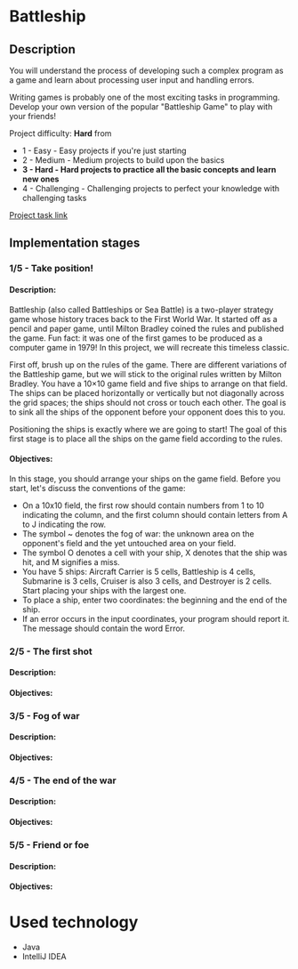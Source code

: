 # Battleship

## Description

You will understand the process of developing such a complex program as a game and learn about processing user input and handling errors.

Writing games is probably one of the most exciting tasks in programming. Develop your own version of the popular "Battleship Game" to play with your friends!

Project difficulty: **Hard** from
- 1 - Easy - Easy projects if you're just starting
- 2 - Medium - Medium projects to build upon the basics
- **3 - Hard - Hard projects to practice all the basic concepts and learn new ones**
- 4 - Challenging - Challenging projects to perfect your knowledge with challenging tasks

[Project task link](https://hyperskill.org/projects/133?track=8)

## Implementation stages

### 1/5 - Take position!

#### Description:
Battleship (also called Battleships or Sea Battle) is a two-player strategy game whose history traces back to the First World War. It started off as a pencil and paper game, until Milton Bradley coined the rules and published the game. Fun fact: it was one of the first games to be produced as a computer game in 1979! In this project, we will recreate this timeless classic.

First off, brush up on the rules of the game. There are different variations of the Battleship game, but we will stick to the original rules written by Milton Bradley. You have a 10×10 game field and five ships to arrange on that field. The ships can be placed horizontally or vertically but not diagonally across the grid spaces; the ships should not cross or touch each other. The goal is to sink all the ships of the opponent before your opponent does this to you.

Positioning the ships is exactly where we are going to start! The goal of this first stage is to place all the ships on the game field according to the rules.


#### Objectives:
In this stage, you should arrange your ships on the game field. Before you start, let's discuss the conventions of the game:

- On a 10x10 field, the first row should contain numbers from 1 to 10 indicating the column, and the first column should contain letters from A to J indicating the row.
- The symbol ~ denotes the fog of war: the unknown area on the opponent's field and the yet untouched area on your field.
- The symbol O denotes a cell with your ship, X denotes that the ship was hit, and M signifies a miss.
- You have 5 ships: Aircraft Carrier is 5 cells, Battleship is 4 cells, Submarine is 3 cells, Cruiser is also 3 cells, and Destroyer is 2 cells. Start placing your ships with the largest one.
- To place a ship, enter two coordinates: the beginning and the end of the ship.
- If an error occurs in the input coordinates, your program should report it. The message should contain the word Error.

### 2/5 - The first shot

#### Description:

#### Objectives:

### 3/5 - Fog of war

#### Description:

#### Objectives:

### 4/5 - The end of the war

#### Description:

#### Objectives:

### 5/5 - Friend or foe

#### Description:

#### Objectives:

# Used technology
- Java
- IntelliJ IDEA